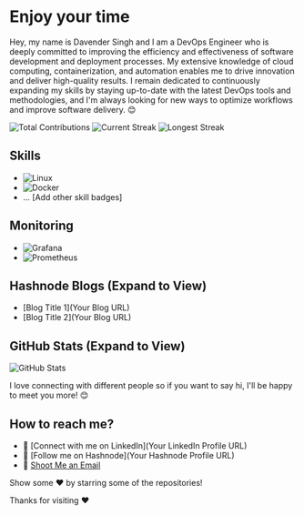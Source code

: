 
# Enjoy your time

Hey, my name is Davender Singh and I am a DevOps Engineer who is deeply committed to improving the efficiency and effectiveness of software development and deployment processes. My extensive knowledge of cloud computing, containerization, and automation enables me to drive innovation and deliver high-quality results. I remain dedicated to continuously expanding my skills by staying up-to-date with the latest DevOps tools and methodologies, and I'm always looking for new ways to optimize workflows and improve software delivery. 😊

![Total Contributions](https://badgen.net/badge/Contributions/1254/blue)
![Current Streak](https://badgen.net/badge/Streak/330/blue)
![Longest Streak](https://badgen.net/badge/Longest%20Streak/330/blue)

## Skills
- ![Linux](https://img.shields.io/badge/Linux-FCC624?style=for-the-badge&logo=linux&logoColor=black)
- ![Docker](https://img.shields.io/badge/Docker-2496ED?style=for-the-badge&logo=docker&logoColor=white)
- ... [Add other skill badges]

## Monitoring
- ![Grafana](https://img.shields.io/badge/Grafana-F46800?style=for-the-badge&logo=grafana&logoColor=white)
- ![Prometheus](https://img.shields.io/badge/Prometheus-E6522C?style=for-the-badge&logo=prometheus&logoColor=white)

## Hashnode Blogs (Expand to View)
- [Blog Title 1](Your Blog URL)
- [Blog Title 2](Your Blog URL)

## GitHub Stats (Expand to View)
![GitHub Stats](https://github-readme-stats.vercel.app/api?username=yourusername&show_icons=true&theme=radical)

I love connecting with different people so if you want to say hi, I'll be happy to meet you more! 😊

## How to reach me?
- 🔗 [Connect with me on LinkedIn](Your LinkedIn Profile URL)
- 🔗 [Follow me on Hashnode](Your Hashnode Profile URL)
- 📧 [Shoot Me an Email](mailto:youremail@example.com)

Show some ❤️ by starring some of the repositories!

Thanks for visiting ❤️
